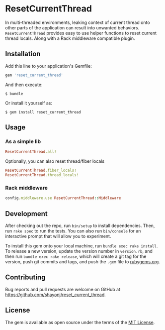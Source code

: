 # ResetCurrentThread

In multi-threaded environments, leaking context of current thread onto other parts of the application can
result into unwanted behaviors. `ResetCurrentThread` provides easy to use helper functions to reset current thread locals.
Along with a Rack middleware compatible plugin.

## Installation

Add this line to your application's Gemfile:

```ruby
gem 'reset_current_thread'
```

And then execute:

    $ bundle

Or install it yourself as:

    $ gem install reset_current_thread

## Usage

### As a simple lib

```ruby
ResetCurrentThread.all!
```

Optionally, you can also reset thread/fiber locals

```ruby
ResetCurrentThread.fiber_locals!
ResetCurrentThread.thread_locals!
```

### Rack middleware

```ruby
config.middleware.use ResetCurrentThread::Middleware
```

## Development

After checking out the repo, run `bin/setup` to install dependencies. Then, run `rake spec` to run the tests. You can also run `bin/console` for an interactive prompt that will allow you to experiment.

To install this gem onto your local machine, run `bundle exec rake install`. To release a new version, update the version number in `version.rb`, and then run `bundle exec rake release`, which will create a git tag for the version, push git commits and tags, and push the `.gem` file to [rubygems.org](https://rubygems.org).

## Contributing

Bug reports and pull requests are welcome on GitHub at https://github.com/shayonj/reset_current_thread.

## License

The gem is available as open source under the terms of the [MIT License](https://opensource.org/licenses/MIT).
